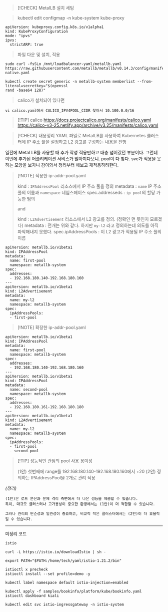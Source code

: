 > [!CHECK] MetalLB 설치 세팅

> kubectl edit configmap -n kube-system kube-proxy
```shell
apiVersion: kubeproxy.config.k8s.io/v1alpha1
kind: KubeProxyConfiguration
mode: "ipvs"
ipvs:
  strictARP: true
```

> 파일 다운 및 설치, 적용
```shell
sudo curl -fsSLo /mnt/loadbalancer-yaml/metallb.yaml https://raw.githubusercontent.com/metallb/metallb/v0.14.3/config/manifests/metallb-native.yaml

kubectl create secret generic -n metallb-system memberlist --from-literal=secretkey="$(openssl 
rand -base64 128)"
```

> calico가 설치되어 있다면
```shell
vi calico.yaml에서 CALICO_IPV4POOL_CIDR 찾아서 10.100.0.0/16 
```

> [!TIP] calico
> https://docs.projectcalico.org/manifests/calico.yaml
> https://calico-v3-25.netlify.app/archive/v3.25/manifests/calico.yaml

> [!CHECK] 내용정리
> YAML 파일로 MetalLB를 사용하여 Kubernetes 클러스터에 IP 주소 풀을 설정하고 L2 광고를 구성하는 내용을 진행

일전에 Metal LB를 사용할 때 추가 작성 적용만하고
대충 넘어갔던 부분이다. 그런데 이번에 추가된 어플리케이션 서비스가 많아지다보니. pool이 다 찾다. svc가 적용을 못하는 모양을 보자니 감이와서 정리부터 해보고 재적용하려한다.

> [!NOTE] 적용한 ip-addr-pool.yaml
> 
> kind : `IPAddressPool` 리소스에서 IP 주소 풀을 정의
> metadata : `name` IP 주소 풀의 이름과 `namespace` 네임스페이스
> spec.addresseds : `ip pool`의 할당 가능한 범의
> 
> and
> 
> kind : `L2Advertisement` 리소스에서 L2 광고를 정의. (정확인 먼 뜻인지 모르겠다)
> metadata : 전개는 위와 같다. 하지만 `my-l2` 라고 정의하는데 의도를 아직 파악해내지 못했다.
> spec.ipAddressPools : 이 L2 광고가 적용될 IP 주소 풀의 이름

```shell hl:4,8,13,17
apiVersion: metallb.io/v1beta1
kind: IPAddressPool
metadata:
  name: first-pool
  namespace: metallb-system
spec:
  addresses:
  - 192.168.180.140-192.168.180.160
---
apiVersion: metallb.io/v1beta1
kind: L2Advertisement
metadata:
  name: my-l2
  namespace: metallb-system
spec:
  ipAddressPools:
  - first-pool
```

> [!NOTE] 확장한 ip-addr-pool.yaml
```shell hl:4,8,13,17,26,27
apiVersion: metallb.io/v1beta1
kind: IPAddressPool
metadata:
  name: first-pool
  namespace: metallb-system
spec:
  addresses:
  - 192.168.180.140-192.168.180.160
---
apiVersion: metallb.io/v1beta1
kind: IPAddressPool
metadata:
  name: second-pool
  namespace: metallb-system
spec:
  addresses:
  - 192.168.180.161-192.168.180.180
---
apiVersion: metallb.io/v1beta1
kind: L2Advertisement
metadata:
  name: my-l2
  namespace: metallb-system
spec:
  ipAddressPools:
  - first-pool
  - second-pool
```

> [!TIP] 성능적인 관점의 pool 사용 용이성
> 
> (1안) 첫번째에 range를 192.168.180.140-192.168.180.160에서 +20
> (2안) 정의하는 IPAddressPool을 2개로 관리 적용

*(정리)*
```shell
(1안)은 로드 분산과 문제 격리 측면에서 더 나은 성능을 제공할 수 있습니다. 
특히, 대규모 클러스터나 고가용성이 중요한 환경에서는 (1안)이 더 적합할 수 있습니다. 

그러나 관리의 단순성과 일관성이 중요하고, 비교적 작은 클러스터에서는 (2안)이 더 효율적일 수 있습니다.
```
 ___
 
 미정리 코드
 ```shell
 istio

curl -L https://istio.io/downloadIstio | sh -

export PATH="$PATH:/home/tech/yaml/istio-1.21.2/bin"

istioctl x precheck
istioctl install --set profile=demo -y

kubectl label namespace default istio-injection=enabled

kubectl apply -f samples/bookinfo/platform/kube/bookinfo.yaml
istioctl dashboard kiali

kubectl edit svc istio-ingressgateway -n istio-system
```